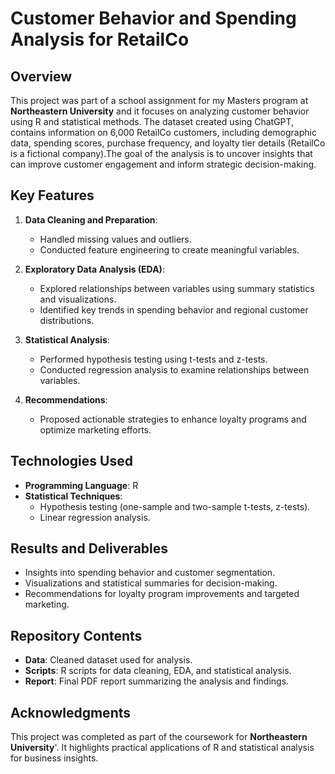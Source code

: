 # Customer Behavior and Spending Analysis for RetailCo

## Overview  
This project was part of a school assignment for my Masters program at **Northeastern University** and it focuses on analyzing customer behavior using R and statistical methods. The dataset created using ChatGPT, contains information on 6,000 RetailCo customers, including demographic data, spending scores, purchase frequency, and loyalty tier details (RetailCo is a fictional company).The goal of the analysis is to uncover insights that can improve customer engagement and inform strategic decision-making.

## Key Features  
1. **Data Cleaning and Preparation**:  
   - Handled missing values and outliers.  
   - Conducted feature engineering to create meaningful variables.

2. **Exploratory Data Analysis (EDA)**:  
   - Explored relationships between variables using summary statistics and visualizations.  
   - Identified key trends in spending behavior and regional customer distributions.

3. **Statistical Analysis**:  
   - Performed hypothesis testing using t-tests and z-tests.  
   - Conducted regression analysis to examine relationships between variables.

4. **Recommendations**:  
   - Proposed actionable strategies to enhance loyalty programs and optimize marketing efforts.

## Technologies Used  
- **Programming Language**: R  
- **Statistical Techniques**:  
  - Hypothesis testing (one-sample and two-sample t-tests, z-tests).  
  - Linear regression analysis.  

## Results and Deliverables  
- Insights into spending behavior and customer segmentation.  
- Visualizations and statistical summaries for decision-making.  
- Recommendations for loyalty program improvements and targeted marketing.

## Repository Contents  
- **Data**: Cleaned dataset used for analysis.  
- **Scripts**: R scripts for data cleaning, EDA, and statistical analysis.  
- **Report**: Final PDF report summarizing the analysis and findings.  

## Acknowledgments  
This project was completed as part of the coursework for **Northeastern University**'. It highlights practical applications of R and statistical analysis for business insights.  

